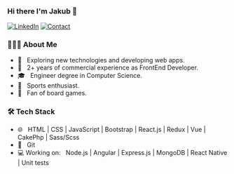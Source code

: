### Hi there I'm Jakub :punch:

[![LinkedIn](https://img.shields.io/static/v1?label=LinekdIn&message=%20&color=blue&logo=linkedin&style=flat-square&logoColor=white)](https://www.linkedin.com/in/jakub-otr%C4%99ba-028715185//)
[![Contact](https://img.shields.io/static/v1?label=Contact&message=%20&color=green&logo=gmail&style=flat-square&logoColor=white)](mailto:jakub.otreba1@gmail.com)
  
  
<h3> 👨🏻‍💻 About Me </h3>

- 🤔 &nbsp; Exploring new technologies and developing web apps.
- :office: &nbsp; 2+ years of commercial experience as FrontEnd Developer.
- :mortar_board: &nbsp; Engineer degree in Computer Science.
- :muscle: &nbsp; Sports enthusiast.
- :game_die: &nbsp; Fan of board games.


<h3>🛠 Tech Stack</h3>

- 🌐 &nbsp; HTML | CSS | JavaScript | Bootstrap | React.js | Redux | Vue | CakePhp | Sass/Scss 
- 🔧 &nbsp; Git
- :computer: Working on: &nbsp;  Node.js | Angular | Express.js | MongoDB | React Native | Unit tests
